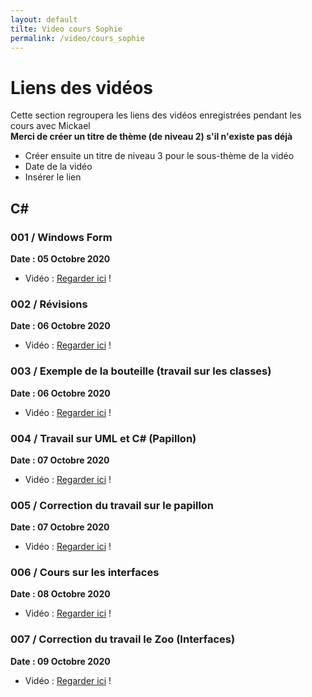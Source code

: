 ```yaml
---
layout: default
tilte: Video cours Sophie
permalink: /video/cours_sophie
---
```


# Liens des vidéos
Cette section regroupera les liens des vidéos enregistrées pendant les cours avec Mickael  
**Merci de créer un titre de thème (de niveau 2) s'il n'existe pas déjà**
* Créer ensuite un titre de niveau 3 pour le sous-thème de la vidéo
* Date de la vidéo
* Insérer le lien

## C#
### 001 / Windows Form
**Date : 05 Octobre 2020**
* Vidéo : [Regarder ici][c-001] !

[c-001]: https://media.arfp.eu/2005/2020-10-05%2010-06-23-070.mp4

### 002 / Révisions
**Date : 06 Octobre 2020**
* Vidéo : [Regarder ici][c-002] !

[c-002]: https://media.arfp.eu/2005/2020-10-06%2008-48-31-116.mp4

### 003 / Exemple de la bouteille (travail sur les classes)
**Date : 06 Octobre 2020**
* Vidéo : [Regarder ici][c-003] !

[c-003]: https://media.arfp.eu/2005/2020-10-06%2016-26-08-303.mp4

### 004 / Travail sur UML et C# (Papillon)
**Date : 07 Octobre 2020**
* Vidéo : [Regarder ici][c-004] !

[c-004]: https://media.arfp.eu/2005/2020-10-07%2009-20-42-251.mp4

### 005 / Correction du travail sur le papillon
**Date : 07 Octobre 2020**
* Vidéo : [Regarder ici][c-005] !

[c-005]: https://media.arfp.eu/2005/2020-10-07%2015-36-52-590.mp4

### 006 / Cours sur les interfaces
**Date : 08 Octobre 2020**
* Vidéo : [Regarder ici][c-006] !

[c-006]: https://media.arfp.eu/2005/2020-10-08%2009-08-29-408.mp4

### 007 / Correction du travail le Zoo (Interfaces)
**Date : 09 Octobre 2020**
* Vidéo : [Regarder ici][c-007] !

[c-007]: https://media.arfp.eu/2005/2020-10-09%2009-32-23-743.mp4
